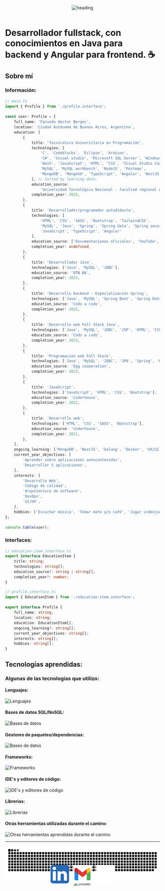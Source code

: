<header align="center">
    <img alt="heading" src="https://capsule-render.vercel.app/api?type=waving&color=0:ff888c,100:fe0009&fontColor=fefefe&reversal=true&height=256&animation=fadeIn&text=Facundo%20Berges&fontSize=90&desc=Hola!%20soy&descAlign=10&descAlignY=15&descSize=30"/>
</header>

# Desarrollador fullstack, con conocimientos en Java para backend y Angular para frontend. ☕

## Sobre mí

### Información:

```ts
// main.ts
import { Profile } from './profile.interface';

const user: Profile = {
	full_name: 'Facundo Hector Berges',
	location: 'Ciudad Autónoma de Buenos Aires, Argentina',
	education: [
		{
			title: 'Tecnicatura Universitaria en Programación',
			technologies: [
				'C', 'Codeblocks', 'Eclipse', 'Arduino',
				'C#', 'Visual studio', 'Microsoft SQL Server', 'Windows forms',
				'Bash', 'JavaScript', 'HTML', 'CSS', 'Visual Studio Code', 
				'MySQL', 'MySQL workbench', 'NodeJS', 'Postman',
				'MongoDB', 'MongoSH', 'TypeScript', 'Angular', 'NestJS',
			], // Sorted by learning date.
			education_source:
				'Universidad Tecnológica Nacional - facultad regional Avellaneda (UTN-FRA)',
			completion_year: 2025,
		},
		{
			title: 'Desarrollador/programador autodidacta',
			technologies: [ 
				'HTML', 'CSS', 'SASS', 'Bootstrap', 'TailwindCSS',
				'MySQL', 'Java', 'Spring', 'Spring data', 'Spring security', 
				'JavaScript', 'TypeScript', 'Angular'
			],
			education_source: ['Documentaciones oficiales', 'YouTube', 'Platzi', 'DevTalles'],
			completion_year: undefined,
		},
		{
			title: 'Desarrollador Java',
			technologies: ['Java', 'MySQL', 'JDBC'],
			education_source: 'UTN BA',
			completion_year: 2023,
		},
		{
			title: 'Desarrollo backend - Especialización Spring',
			technologies: ['Java', 'MySQL', 'Spring Boot', 'Spring Data', 'JUnit', 'Mockito'],
			education_source: 'Codo a codo',
			completion_year: 2023,
		},
		{
			title: 'Desarrollo web Full Stack Java',
			technologies: ['Java', 'MySQL', 'JDBC', 'JSP', 'HTML', 'CSS', 'JavaScript'],
			education_source: 'Codo a codo',
			completion_year: 2023,
		},
		{
			title: 'Programación web Full Stack',
			technologies: ['Java', 'MySQL', 'JDBC', 'JPA', 'Spring', 'HTML', 'CSS', 'JavaScript'],
			education_source: 'Egg cooperation',
			completion_year: 2023,
		},
		{
			title: 'JavaScript',
			technologies: ['JavaScript', 'HTML', 'CSS', 'Bootstrap'],
			education_source: 'Coderhouse',
			completion_year: 2022,
		},
		{
			title: 'Desarrollo web',
			technologies: ['HTML', 'CSS', 'SASS', 'Bootstrap'],
			education_source: 'Coderhouse',
			completion_year: 2021,
		},
	],
	ongoing_learning: ['MongoDB', 'NestJS', 'Golang', 'Docker', 'UX/UI'],
	current_year_objectives: [
		'Aprender sobre aplicaciones autocontenidas',
		'Desarrollar 5 aplicaciones',
	],
	interests: [
		'Desarrollo Web',
		'Código de calidad',
		'Arquitectura de software',
		'DevOps',
		'UI/UX',
	],
	hobbies: ['Escuchar música', 'Tomar mate y/o café', 'Jugar videojuegos', 'Ver series y animes'],
};

console.table(user);
```

### Interfaces:

```ts
// education-item.interface.ts
export interface EducationItem {
	title: string;
	technologies: string[];
	education_source?: string | string[];
	completion_year?: number;
}
```

```ts
// profile.interface.ts
import { EducationItem } from './education-item.interface';

export interface Profile {
	full_name: string;
	location: string;
	education: EducationItem[];
	ongoing_learning?: string[];
	current_year_objectives: string[];
	interests: string[];
	hobbies: string[];
}
```



## Tecnologías aprendidas:

### Algunas de las tecnologías que utilizo:

#### Lenguajes:

![Lenguajes](https://go-skill-icons.vercel.app/api/icons?theme=light&perline=10&i=html,css,java,js,ts)

#### Bases de datos SQL/NoSQL:

![Bases de datos](https://go-skill-icons.vercel.app/api/icons?theme=light&perline=10&i=mysql,mongodb,postgresql)

#### Gestores de paquetes/dependencias:

![Bases de datos](https://go-skill-icons.vercel.app/api/icons?theme=light&perline=10&i=maven,npm)

#### Frameworks:

![Frameworks](https://go-skill-icons.vercel.app/api/icons?theme=light&perline=10&i=bootstrap,tailwind,hibernate,spring,springdatajpa,nodejs,angular)

#### IDE's y editores de código:

![IDE's y editores de código](https://go-skill-icons.vercel.app/api/icons?theme=light&perline=10&i=vscode,idea)

#### Librerías:

![Librerías](https://go-skill-icons.vercel.app/api/icons?theme=light&perline=10&i=sass,junit,reactivex,primeng,mongoose)

#### Otras herramientas utilizadas durante el camino:

![Otras herramientas aprendidas durante el camino](https://go-skill-icons.vercel.app/api/icons?theme=light&perline=10&i=git,github,regex,api,json,postman,jwt,nestjs,supabase,expressjs,lucidchart,uml,netlify,prettier,apache,tomcat,chromedevtools,jquery,excel,word,outlook,teams,slack,terminal,wsl,windows,bash,mint,ubuntu,linux,sqlserver,visualstudio,cs,arduino,eclipse,c)

---

<picture>
  <source media="(prefers-color-scheme: dark)" srcset="github-contribution-grid-snake-dark.svg" />
  <source media="(prefers-color-scheme: light)" srcset="github-contribution-grid-snake.svg" />
  <img alt="github-snake" src="github-contribution-grid-snake.svg" />
</picture>

<footer align="center">
    <div>
        <img alt="footer" src="https://capsule-render.vercel.app/api?section=footer&height=200&type=blur&reversal=true&color=gradient&fontColor=fefefe&animation=fadeIn&text=Contactame!&fontAlign=50&fontAlignY=45&fontSize=55&textBg=false"/>
    </div>
    <div style="position: relative; display: flex; justify-content: center">
        <div align="center" style="position: absolute; top:-74px; border-radius:10px;padding:5px 0 0">
            <a target="_blank" title="LinkedIn" href="https://www.linkedin.com/in/facundo-berges" style="text-decoration: none; padding: 5px;">
                <img alt="LinkedIn Logo" src="./images/linkedin-logo.svg" height=60 />
            </a>
            <a target="_blank" title="GMail" href="mailto:facundo.h.berges@gmail.com" style="text-decoration: none; padding: 5px;">
                <img alt="GMail Logo" src="./images/gmail-logo.svg" height=60 />
            </a>
            <a target="_blank" title="GitHub" href="https://github.com/FacundoBerges/" style="text-decoration: none; padding: 5px;">
                <img alt="GitHub Logo" src="./images/github-logo.svg" height=60 />
            </a>
        </div>
    </div>
</footer>
